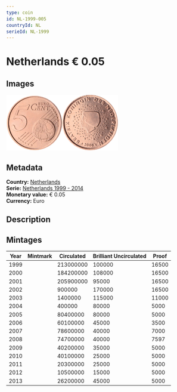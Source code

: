 ```yaml
---
type: coin
id: NL-1999-005
countryId: NL
serieId: NL-1999
---
```


# Netherlands € 0.05

## Images

<img src="../../../Images/common-2002-005.webp" height="150" alt="Front image"><img src="Images/netherlands-1999-005.webp" height="150" alt="Back image">

## Metadata

**Country:** [Netherlands](../index.md)\
**Serie:** [Netherlands 1999 - 2014](index.md)\
**Monetary value:** € 0.05\
**Currency:** Euro

## Description

## Mintages

| Year | Mintmark | Circulated | Brilliant Uncirculated | Proof |
| ---- | -------- | ---------- | ---------------------- | ----- |
| 1999 |          | 213000000  | 100000                 | 16500 |
| 2000 |          | 184200000  | 108000                 | 16500 |
| 2001 |          | 205900000  | 95000                  | 16500 |
| 2002 |          | 900000     | 170000                 | 16500 |
| 2003 |          | 1400000    | 115000                 | 11000 |
| 2004 |          | 400000     | 80000                  | 5000  |
| 2005 |          | 80400000   | 80000                  | 5000  |
| 2006 |          | 60100000   | 45000                  | 3500  |
| 2007 |          | 78600000   | 40000                  | 7000  |
| 2008 |          | 74700000   | 40000                  | 7597  |
| 2009 |          | 40200000   | 35000                  | 5000  |
| 2010 |          | 40100000   | 25000                  | 5000  |
| 2011 |          | 20300000   | 25000                  | 5000  |
| 2012 |          | 10500000   | 15000                  | 5000  |
| 2013 |          | 26200000   | 45000                  | 5000  |
